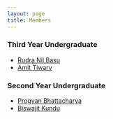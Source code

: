 ```yaml
---
layout: page
title: Members
---
```


### Third Year Undergraduate
* [Rudra Nil Basu](http://rudranilbasu.github.io/)
* [Amit Tiwary](https://github.com/amitiwary999)

### Second Year Undergraduate
* [Progyan Bhattacharya](https://www.linkedin.com/in/progyan-bhattacharya/)
* [Biswajit Kundu](https://www.facebook.com/biswajit.kundu.29)

<!--
![mem_1](/images/members/rudra.png)
[Rudra Nil Basu](http://rudranilbasu.github.io/)

![mem_2](https://avatars3.githubusercontent.com/u/14003244?v=3&s=400)
[Amit Tiwary](https://github.com/amitiwary999)

### Second Year Undergraduate

![mem 3](/images/members/pg.png)
[Progyan Bhattacharya](http://codeprogyan.me/)
-->
